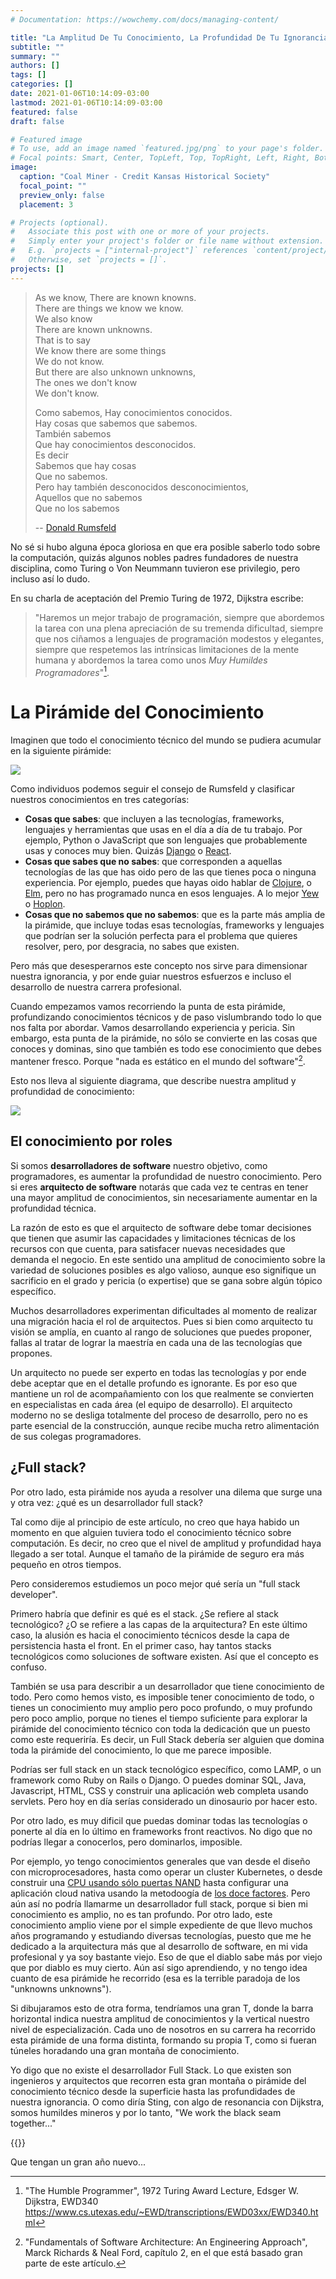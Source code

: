 ```yaml
---
# Documentation: https://wowchemy.com/docs/managing-content/

title: "La Amplitud De Tu Conocimiento, La Profundidad De Tu Ignorancia"
subtitle: ""
summary: ""
authors: []
tags: []
categories: []
date: 2021-01-06T10:14:09-03:00
lastmod: 2021-01-06T10:14:09-03:00
featured: false
draft: false

# Featured image
# To use, add an image named `featured.jpg/png` to your page's folder.
# Focal points: Smart, Center, TopLeft, Top, TopRight, Left, Right, BottomLeft, Bottom, BottomRight.
image:
  caption: "Coal Miner - Credit Kansas Historical Society"
  focal_point: ""
  preview_only: false
  placement: 3

# Projects (optional).
#   Associate this post with one or more of your projects.
#   Simply enter your project's folder or file name without extension.
#   E.g. `projects = ["internal-project"]` references `content/project/deep-learning/index.md`.
#   Otherwise, set `projects = []`.
projects: []
---
```


> As we know, There are known knowns.\
> There are things we know we know.\
> We also know\
> There are known unknowns.\
> That is to say\
> We know there are some things\
> We do not know.\
> But there are also unknown unknowns,\
> The ones we don\'t know\
> We don\'t know.
>
> Como sabemos, Hay conocimientos conocidos.\
> Hay cosas que sabemos que sabemos.\
> También sabemos\
> Que hay conocimientos desconocidos.\
> Es decir\
> Sabemos que hay cosas\
> Que no sabemos.\
> Pero hay también desconocidos desconocimientos,\
> Aquellos que no sabemos\
> Que no los sabemos
>
> -- [Donald Rumsfeld](http://www.slate.com/id/2081042/)

No sé si hubo alguna época gloriosa en que era posible saberlo todo sobre la computación, quizás algunos nobles padres fundadores de nuestra disciplina, como Turing o Von Neummann tuvieron ese privilegio, pero incluso así lo dudo.

En su charla de aceptación del Premio Turing de 1972, Dijkstra escribe:

> "Haremos un mejor trabajo de programación, siempre que abordemos la tarea con una plena apreciación de su tremenda dificultad, siempre que nos ciñamos a lenguajes de programación modestos y elegantes, siempre que respetemos las intrínsicas limitaciones de la mente humana y abordemos la tarea como unos *Muy Humildes Programadores*"[^1].

# La Pirámide del Conocimiento 

Imaginen que todo el conocimiento técnico del mundo se pudiera acumular en la siguiente pirámide:

![](piramide1.png)

Como individuos podemos seguir el consejo de Rumsfeld y clasificar nuestros conocimientos en tres categorías:

- **Cosas que sabes**: que incluyen a las tecnologías, frameworks, lenguajes y herramientas que usas en el día a día de tu trabajo. Por ejemplo, Python o JavaScript que son lenguajes que probablemente usas y conoces muy bien. Quizás [Django](https://www.djangoproject.com) o [React](https://reactjs.org).
- **Cosas que sabes que no sabes**: que corresponden a aquellas tecnologías de las que has oido pero de las que tienes poca o ninguna experiencia. Por ejemplo, puedes que hayas oido hablar de [Clojure](https://clojure.org), o [Elm](https://elm-lang.org), pero no has programado nunca en esos lenguajes. A lo mejor [Yew](https://yew.rs/docs/en/) o [Hoplon](https://hoplon.io).
- **Cosas que no sabemos que no sabemos**: que es la parte más amplia de la pirámide, que incluye todas esas tecnologías, frameworks y lenguajes que podrían ser la solución perfecta para el problema que quieres resolver, pero, por desgracia, no sabes que existen.

Pero más que desesperarnos este concepto nos sirve para dimensionar nuestra ignorancia, y por ende guiar nuestros esfuerzos e incluso el desarrollo de nuestra carrera profesional.

Cuando empezamos vamos recorriendo la punta de esta pirámide, profundizando conocimientos técnicos y de paso vislumbrando todo lo que nos falta por abordar. Vamos desarrollando experiencia y pericia. Sin embargo, esta punta de la pirámide, no sólo se convierte en las cosas que conoces y dominas, sino que también es todo ese conocimiento que debes mantener fresco. Porque "nada es estático en el mundo del software"[^2].

Esto nos lleva al siguiente diagrama, que describe nuestra amplitud y profundidad de conocimiento:

![](piramide2.png)

## El conocimiento por roles

Si somos **desarrolladores de software** nuestro objetivo, como programadores, es aumentar la profundidad de nuestro conocimiento. Pero si eres **arquitecto de software** notarás que cada vez te centras en tener una mayor amplitud de conocimientos, sin necesariamente aumentar en la profundidad técnica. 

La razón de esto es que el arquitecto de software debe tomar decisiones que tienen que asumir las capacidades y limitaciones técnicas de los recursos con que cuenta, para satisfacer nuevas necesidades que demanda el negocio. En este sentido una amplitud de conocimiento sobre la variedad de soluciones posibles es algo valioso, aunque eso signifique un sacrificio en el grado y pericia (o expertise) que se gana sobre algún tópico específico.

Muchos desarrolladores experimentan dificultades al momento de realizar una migración hacia el rol de arquitectos. Pues si bien como arquitecto tu visión se amplía, en cuanto al rango de soluciones que puedes proponer, fallas al tratar de lograr la maestría en cada una de las tecnologías que propones. 

Un arquitecto no puede ser experto en todas las tecnologías y por ende debe aceptar que en el detalle profundo es ignorante. Es por eso que mantiene un rol de acompañamiento con los que realmente se convierten en especialistas en cada área (el equipo de desarrollo). El arquitecto moderno no se desliga totalmente del proceso de desarrollo, pero no es parte esencial de la construcción, aunque recibe mucha retro alimentación de sus colegas programadores.

## ¿Full stack?

Por otro lado, esta pirámide nos ayuda a resolver una dilema que surge una y otra vez: ¿qué es un desarrollador full stack?

Tal como dije al principio de este artículo, no creo que haya habido un momento en que alguien tuviera todo el conocimiento técnico sobre computación. Es decir, no creo que el nivel de amplitud y profundidad haya llegado a ser total. Aunque el tamaño de la pirámide de seguro era más pequeño en otros tiempos.

Pero consideremos estudiemos un poco mejor qué sería un "full stack developer". 

Primero habría que definir es qué es el stack. ¿Se refiere al stack tecnológico? ¿O se refiere a las capas de la arquitectura? En este último caso, la alusión es hacia el conocimiento técnicos desde la capa de persistencia hasta el front. En el primer caso, hay tantos stacks tecnológicos como soluciones de software existen.
Así que el concepto es confuso. 

También se usa para describir a un desarrollador que tiene conocimiento de todo.
Pero como hemos visto, es imposible tener conocimiento de todo, o tienes un conocimiento muy amplio pero poco profundo, o muy profundo pero poco amplio, porque no tienes el tiempo suficiente para explorar la pirámide del conocimiento técnico con toda la dedicación que un puesto como este requeriría. 
Es decir, un Full Stack debería ser alguien que domina toda la pirámide del conocimiento, lo que me parece imposible.

Podrías ser full stack en un stack tecnológico específico, como LAMP, o un framework como Ruby on Rails o Django. O puedes dominar SQL, Java, Javascript, HTML, CSS y construir una aplicación web completa usando servlets. Pero hoy en día serías considerado un dinosaurio por hacer esto.

Por otro lado, es muy dificil que puedas dominar todas las tecnologías o ponerte al día en lo último en frameworks front reactivos. No digo que no podrías llegar a conocerlos, pero dominarlos, imposible.

Por ejemplo, yo tengo conocimientos generales que van desde el diseño con microprocesadores, hasta como operar un cluster Kubernetes, o desde construir una [CPU  usando sólo puertas NAND](https://www.programando.org/blog/2013/06/01/desafio-junio-codigo-de-maquina/) hasta configurar una aplicación cloud nativa usando la metodoogía de [los doce factores](https://12factor.net/). Pero aún así no podría llamarme un desarrollador full stack, porque si bien mi conocimiento es amplio, no es tan profundo. Por otro lado, este conocimiento amplio viene por el simple expediente de que llevo muchos años programando y estudiando diversas tecnologías, puesto que me he dedicado a la arquitectura más que al desarrollo de software, en mi vida profesional y ya soy bastante viejo. Eso de que el diablo sabe más por viejo que por diablo es muy cierto. Aún así sigo aprendiendo, y no tengo idea cuanto de esa pirámide he recorrido (esa es la terrible paradoja de los "unknowns unknowns").

Si dibujaramos esto de otra forma, tendríamos una gran T, donde la barra horizontal indica nuestra amplitud de conocimientos y la vertical nuestro nivel de especialización.
Cada uno de nosotros en su carrera ha recorrido esta pirámide de una forma distinta, formando su propia T, como si fueran túneles horadando una gran montaña de conocimiento. 

Yo digo que no existe el desarrollador Full Stack. Lo que existen son ingenieros y arquitectos que recorren esta gran montaña o pirámide del conocimiento técnico desde la superficie hasta las profundidades de nuestra ignorancia. O como diría Sting, con algo de resonancia con Dijkstra, somos humildes mineros y por lo tanto, "We work the black seam together..."

{{<youtube s4CQJTGw72I>}}

Que tengan un gran año nuevo...





[^1]: "The Humble Programmer", 1972 Turing Award Lecture, Edsger W. Dijkstra, EWD340 https://www.cs.utexas.edu/~EWD/transcriptions/EWD03xx/EWD340.html
[^2]: "Fundamentals of Software Architecture: An Engineering Approach",  Marck Richards & Neal Ford, capítulo 2, en el que está basado gran parte de este artículo.

